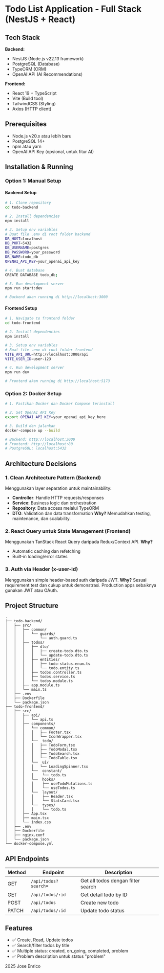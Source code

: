 # Todo List Application - Full Stack (NestJS + React)

## Tech Stack

**Backend:**
- NestJS (Node.js v22.13 framework)
- PostgreSQL (Database)
- TypeORM (ORM)
- OpenAI API (AI Recommendations)

**Frontend:**
- React 19 + TypeScript
- Vite (Build tool)
- TailwindCSS (Styling)
- Axios (HTTP client)

## Prerequisites

- Node.js v20.x atau lebih baru
- PostgreSQL 14+
- npm atau yarn
- OpenAI API Key (opsional, untuk fitur AI)

## Installation & Running

### Option 1: Manual Setup

#### Backend Setup

```bash
# 1. Clone repository
cd todo-backend

# 2. Install dependencies
npm install

# 3. Setup env variables
# Buat file .env di root folder backend
DB_HOST=localhost
DB_PORT=5432
DB_USERNAME=postgres
DB_PASSWORD=your_password
DB_NAME=todo_db
OPENAI_API_KEY=your_openai_api_key

# 4. Buat database
CREATE DATABASE todo_db;

# 5. Run development server
npm run start:dev

# Backend akan running di http://localhost:3000
```

#### Frontend Setup

```bash
# 1. Navigate to frontend folder
cd todo-frontend

# 2. Install dependencies
npm install

# 3. Setup env variables
# Buat file .env di root folder frontend
VITE_API_URL=http://localhost:3000/api
VITE_USER_ID=user-123

# 4. Run development server
npm run dev

# Frontend akan running di http://localhost:5173
```

### Option 2: Docker Setup

```bash
# 1. Pastikan Docker dan Docker Compose terinstall

# 2. Set OpenAI API Key
export OPENAI_API_KEY=your_openai_api_key_here

# 3. Build dan jalankan 
docker-compose up --build

# Backend: http://localhost:3000
# Frontend: http://localhost:80
# PostgreSQL: localhost:5432
```

## Architecture Decisions

### 1. Clean Architecture Pattern (Backend)
Menggunakan layer separation untuk maintainability:
- **Controller**: Handle HTTP requests/responses
- **Service**: Business logic dan orchestration
- **Repository**: Data access melalui TypeORM
- **DTO**: Validation dan data transformation
**Why?** Memudahkan testing, maintenance, dan scalability.

### 2. React Query untuk State Management (Frontend)
Menggunakan TanStack React Query daripada Redux/Context API.
**Why?** 
- Automatic caching dan refetching
- Built-in loading/error states

### 3. Auth via Header (x-user-id)
Menggunakan simple header-based auth daripada JWT.
**Why?** Sesuai requirement test dan cukup untuk demonstrasi. Production apps sebaiknya gunakan JWT atau OAuth.

## Project Structure

```
.
├── todo-backend/
│   ├── src/
│   │   ├── common/
│   │   │   └── guards/
│   │   │       └── auth.guard.ts
│   │   ├── todos/
│   │   │   ├── dto/
│   │   │   │   ├── create-todo.dto.ts
│   │   │   │   └── update-todo.dto.ts
│   │   │   ├── entities/
│   │   │   │   ├── todo-status.enum.ts
│   │   │   │   └── todo.entity.ts
│   │   │   ├── todos.controller.ts
│   │   │   ├── todos.service.ts
│   │   │   └── todos.module.ts
│   │   ├── app.module.ts
│   │   └── main.ts
│   ├── .env
│   ├── Dockerfile
│   └── package.json
├── todo-frontend/
│   ├── src/
│   │   ├── api/
│   │   │   └── api.ts
│   │   ├── components/
│   │   │   └── common/
│   │   │   │   ├── Footer.tsx
│   │   │   │   └── IconWrapper.tsx
│   │   │   └──  todo/
│   │   │   │   ├── TodoForm.tsx
│   │   │   │   ├── TodoModal.tsx
│   │   │   │   ├── TodoSearch.tsx
│   │   │   │   └── TodoTable.tsx
│   │   │   └──  ui/
│   │   │   │   └── LoadingSpinner.tsx
│   │   │   └──  constant/
│   │   │   │    └── todo.ts
│   │   │   └──  hooks/
│   │   │   │    ├── useTodoMutations.ts
│   │   │   │    └── useTodos.ts
│   │   │   └──  layout/
│   │   │   │    ├── Header.tsx
│   │   │   │    └── StatsCard.tsx
│   │   │   └──  types/
│   │   │   │    └── todo.ts
│   │   ├── App.tsx
│   │   ├── main.tsx
│   │   └── index.css
│   ├── .env
│   ├── Dockerfile
│   ├── nginx.conf
│   └── package.json
└── docker-compose.yml
```

## API Endpoints

| Method | Endpoint | Description |
|--------|----------|-------------|
| GET | `/api/todos?search=` | Get all todos dengan filter search |
| GET | `/api/todos/:id` | Get detail todo by ID |
| POST | `/api/todos` | Create new todo |
| PATCH | `/api/todos/:id` | Update todo status |

## Features

- ✅ Create, Read, Update todos
- ✅ Search/filter todos by title
- ✅ Multiple status: created, on_going, completed, problem
- ✅ Problem description untuk status "problem"

2025 Jose Enrico
